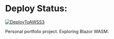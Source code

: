 # Deploy Status:
[![DeployToAWSS3](https://github.com/matthew-opie/blazor-portfolio-wasm/actions/workflows/deployToS3.yml/badge.svg)](https://github.com/matthew-opie/blazor-portfolio-wasm/actions/workflows/deployToS3.yml)


Personal portfolio project.
Exploring Blazor WASM.
